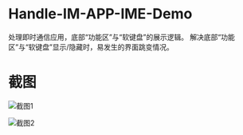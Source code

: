 # Handle-IM-APP-IME-Demo
处理即时通信应用，底部“功能区”与“软键盘”的展示逻辑。
解决底部“功能区”与“软键盘”显示/隐藏时，易发生的界面跳变情况。

# 截图

![截图1](http://i13.tietuku.com/ba85a3afc1e807a6.gif)

![截图2](http://i13.tietuku.com/ee4210ddd61b97ef.gif)